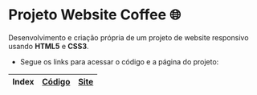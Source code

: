  # Projeto Website Coffee :globe_with_meridians:
 Desenvolvimento e criação própria de um projeto de website responsivo usando **HTML5** e **CSS3**.
 
 * Segue os links para acessar o código e a página do projeto:
 
Index | [Código]() | [Site]()
---|---|---|
